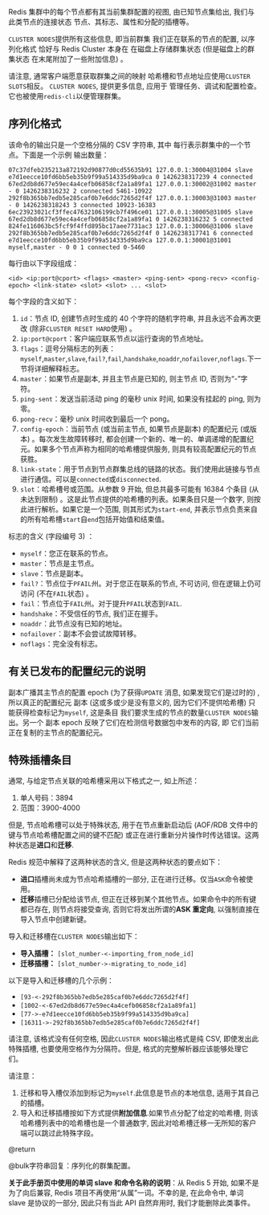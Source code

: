 Redis 集群中的每个节点都有其当前集群配置的视图, 
由已知节点集给出, 我们与此类节点的连接状态
节点、其标志、属性和分配的插槽等。

`CLUSTER NODES`提供所有这些信息, 即当前群集
我们正在联系的节点的配置, 以序列化格式
恰好与 Redis Cluster 本身在
在磁盘上存储群集状态 (但是磁盘上的群集状态
在末尾附加了一些附加信息) 。

请注意, 通常客户端愿意获取群集之间的映射
哈希槽和节点地址应使用`CLUSTER SLOTS`相反。
`CLUSTER NODES`, 提供更多信息, 应用于
管理任务、调试和配置检查。
它也被使用`redis-cli`以便管理群集。

## 序列化格式

该命令的输出只是一个空格分隔的 CSV 字符串, 其中
每行表示群集中的一个节点。下面是一个示例
输出数量：

    07c37dfeb235213a872192d90877d0cd55635b91 127.0.0.1:30004@31004 slave e7d1eecce10fd6bb5eb35b9f99a514335d9ba9ca 0 1426238317239 4 connected
    67ed2db8d677e59ec4a4cefb06858cf2a1a89fa1 127.0.0.1:30002@31002 master - 0 1426238316232 2 connected 5461-10922
    292f8b365bb7edb5e285caf0b7e6ddc7265d2f4f 127.0.0.1:30003@31003 master - 0 1426238318243 3 connected 10923-16383
    6ec23923021cf3ffec47632106199cb7f496ce01 127.0.0.1:30005@31005 slave 67ed2db8d677e59ec4a4cefb06858cf2a1a89fa1 0 1426238316232 5 connected
    824fe116063bc5fcf9f4ffd895bc17aee7731ac3 127.0.0.1:30006@31006 slave 292f8b365bb7edb5e285caf0b7e6ddc7265d2f4f 0 1426238317741 6 connected
    e7d1eecce10fd6bb5eb35b9f99a514335d9ba9ca 127.0.0.1:30001@31001 myself,master - 0 0 1 connected 0-5460

每行由以下字段组成：

    <id> <ip:port@cport> <flags> <master> <ping-sent> <pong-recv> <config-epoch> <link-state> <slot> <slot> ... <slot>

每个字段的含义如下：

1.  `id`：节点 ID, 创建节点时生成的 40 个字符的随机字符串, 并且永远不会再次更改 (除非`CLUSTER RESET HARD`使用) 。
2.  `ip:port@cport`：客户端应联系节点以运行查询的节点地址。
3.  `flags`：逗号分隔标志的列表：`myself`,`master`,`slave`,`fail?`,`fail`,`handshake`,`noaddr`,`nofailover`,`noflags`.下一节将详细解释标志。
4.  `master`：如果节点是副本, 并且主节点是已知的, 则主节点 ID, 否则为“-”字符。
5.  `ping-sent`：发送当前活动 ping 的毫秒 unix 时间, 如果没有挂起的 ping, 则为零。
6.  `pong-recv`：毫秒 unix 时间收到最后一个 pong。
7.  `config-epoch`：当前节点 (或当前主节点, 如果节点是副本) 的配置纪元 (或版本) 。每次发生故障转移时, 都会创建一个新的、唯一的、单调递增的配置纪元。如果多个节点声称为相同的哈希槽提供服务, 则具有较高配置纪元的节点获胜。
8.  `link-state`：用于节点到节点群集总线的链路的状态。我们使用此链接与节点进行通信。可以是`connected`或`disconnected`.
9.  `slot`：哈希槽号或范围。从参数 9 开始, 但总共最多可能有 16384 个条目 (从未达到限制) 。这是此节点提供的哈希槽的列表。如果条目只是一个数字, 则按此进行解析。如果它是一个范围, 则其形式为`start-end`, 并表示节点负责来自 的所有哈希槽`start`自`end`包括开始值和结束值。

标志的含义 (字段编号 3) ：

*   `myself`：您正在联系的节点。
*   `master`：节点是主节点。
*   `slave`：节点是副本。
*   `fail?`：节点位于`PFAIL`州。对于您正在联系的节点, 不可访问, 但在逻辑上仍可访问 (不在`FAIL`状态) 。
*   `fail`：节点位于`FAIL`州。对于提升`PFAIL`状态到`FAIL`.
*   `handshake`：不受信任的节点, 我们正在握手。
*   `noaddr`：此节点没有已知的地址。
*   `nofailover`：副本不会尝试故障转移。
*   `noflags`：完全没有标志。

## 有关已发布的配置纪元的说明

副本广播其主节点的配置 epoch  (为了获得`UPDATE`
消息, 如果发现它们是过时的) , 所以真正的配置纪元
副本 (这或多或少是没有意义的, 因为它们不提供哈希槽) 
只能获得检查标记为`myself`, 这是条目
我们要求生成的节点的数量`CLUSTER NODES`输出。另一个
副本 epoch 反映了它们在检测信号数据包中发布的内容, 即
它们当前正在复制的主节点的配置纪元。

## 特殊插槽条目

通常, 与给定节点关联的哈希槽采用以下格式之一, 
如上所述：

1.  单人号码：3894
2.  范围：3900-4000

但是, 节点哈希槽可以处于特殊状态, 用于在节点重新启动后 (AOF/RDB 文件中的键与节点哈希槽配置之间的键不匹配) 或正在进行重新分片操作时传达错误。这两种状态是**进口**和**迁移**.

Redis 规范中解释了这两种状态的含义, 但是这两种状态的要点如下：

*   **进口**插槽尚未成为节点哈希插槽的一部分, 正在进行迁移。仅当`ASK`命令被使用。
*   **迁移**插槽已分配给该节点, 但正在迁移到某个其他节点。如果命令中的所有键都已存在, 则节点将接受查询, 否则它将发出所谓的**ASK 重定向**, 以强制直接在导入节点中创建新键。

导入和迁移槽在`CLUSTER NODES`输出如下：

*   **导入插槽：** `[slot_number-<-importing_from_node_id]`
*   **迁移插槽：** `[slot_number->-migrating_to_node_id]`

以下是导入和迁移槽的几个示例：

*   `[93-<-292f8b365bb7edb5e285caf0b7e6ddc7265d2f4f]`
*   `[1002-<-67ed2db8d677e59ec4a4cefb06858cf2a1a89fa1]`
*   `[77->-e7d1eecce10fd6bb5eb35b9f99a514335d9ba9ca]`
*   `[16311->-292f8b365bb7edb5e285caf0b7e6ddc7265d2f4f]`

请注意, 该格式没有任何空格, 因此`CLUSTER NODES`输出格式是纯 CSV, 即使发出此特殊插槽, 也要使用空格作为分隔符。但是, 格式的完整解析器应该能够处理它们。

请注意：

1.  迁移和导入槽仅添加到标记为`myself`.此信息是节点的本地信息, 适用于其自己的插槽。
2.  导入和迁移插槽按如下方式提供**附加信息**.如果节点分配了给定的哈希槽, 则该哈希槽列表中的哈希槽也是一个普通数字, 因此对哈希槽迁移一无所知的客户端可以跳过此特殊字段。

@return

@bulk字符串回复：序列化的群集配置。

**关于此手册页中使用的单词 slave 和命令名称的说明**：从 Redis 5 开始, 如果不是为了向后兼容, Redis 项目不再使用“从属”一词。不幸的是, 在此命令中, 单词 slave 是协议的一部分, 因此只有当此 API 自然弃用时, 我们才能删除此类事件。
